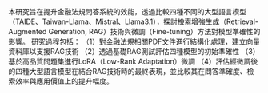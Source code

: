 本研究旨在提升金融法規問答系統的效能，透過比較四種不同的大型語言模型（TAIDE、Taiwan-Llama、Mistral、Llama3.1），探討檢索增強生成（Retrieval-Augmented Generation, RAG）技術與微調（Fine-tuning）方法對模型準確性的影響。
研究過程包括：
（1）對金融法規相關PDF文件進行結構化處理，建立向量資料庫以支援RAG技術
（2）透過基礎RAG測試評估四種模型的初始準確性
（3）基於高品質問題集進行LoRA（Low-Rank Adaptation）微調
（4）評估經微調後的四種大型語言模型在結合RAG技術時的最終表現，並比較其在問答準確度、檢索效率與應用價值上的提升幅度。
